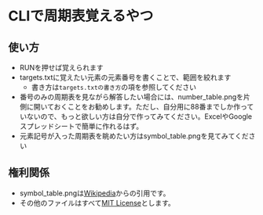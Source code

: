 # CLIで周期表覚えるやつ
## 使い方
- RUNを押せば覚えられます
- targets.txtに覚えたい元素の元素番号を書くことで、範囲を絞れます
  - 書き方は`targets.txtの書き方`の項を参照してください
- 番号のみの周期表を見ながら解答したい場合には、number_table.pngを片側に開いておくことをお勧めします。ただし、自分用に88番までしか作っていないので、もっと欲しい方は自分で作ってみてください。ExcelやGoogleスプレッドシートで簡単に作れるはず。
- 元素記号が入った周期表を眺めたい方はsymbol_table.pngを見てみてください

## 権利関係
- symbol_table.pngは[Wikipedia](https://ja.wikipedia.org/wiki/%E5%85%83%E7%B4%A0%E3%81%AE%E4%B8%80%E8%A6%A7)からの引用です。
- その他のファイルはすべて[MIT License](https://github.com/takumi3488/periodic_table_memorizer/readme.md)とします。
